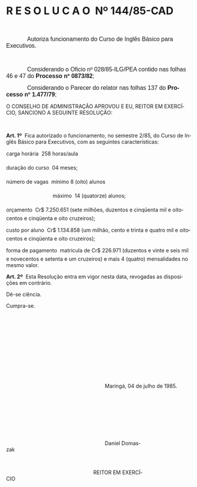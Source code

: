 <body lang=PT-BR style='tab-interval:35.4pt'>

<div class=Section1>

<h1 style='line-height:normal'>R E S O L U C A O<span style="mso-spacerun:
yes">  </span>Nº 144/85-CAD</h1>

<p class=MsoNormal style='margin-right:10.8pt;text-indent:42.55pt'><span
style='font-size:12.0pt;mso-bidi-font-size:10.0pt;font-family:Arial'><![if !supportEmptyParas]>&nbsp;<![endif]><o:p></o:p></span></p>

<p class=MsoNormal style='margin-right:10.8pt;text-indent:42.55pt;tab-stops:
185.8pt'><span style='font-size:12.0pt;mso-bidi-font-size:10.0pt;font-family:
Arial'>Autoriza funcionamento do Curso de Inglês Básico para Executivos.<o:p></o:p></span></p>

<p class=MsoNormal style='margin-right:10.8pt;text-indent:42.55pt'><span
style='font-size:12.0pt;mso-bidi-font-size:10.0pt;font-family:Arial'><![if !supportEmptyParas]>&nbsp;<![endif]><o:p></o:p></span></p>

<p class=MsoNormal style='margin-right:10.8pt;text-indent:42.55pt'><span
style='font-size:12.0pt;mso-bidi-font-size:10.0pt;font-family:Arial'>Considerando
o Oficio nº 028/85-ILG/PEA contido nas folhas 46 e 47 do <b>Processo nº 0873/82</b>;<o:p></o:p></span></p>

<p class=MsoNormal style='margin-right:7.2pt;text-indent:42.55pt'><span
style='font-size:12.0pt;mso-bidi-font-size:10.0pt;font-family:Arial'>Considerando
o Parecer do relator nas folhas 137 do <b>Processo nº</b> <b>1.477/79</b>;<o:p></o:p></span></p>

<p class=MsoBodyTextIndent2 style='line-height:normal'>O CONSELHO DE
ADMINISTRAÇÃO APROVOU E EU, REITOR EM EXERCÍCIO, SANCIONO A SEGUINTE RESOLUÇÃO:</p>

<p class=MsoBodyTextIndent style='line-height:normal'><![if !supportEmptyParas]>&nbsp;<![endif]><o:p></o:p></p>

<p class=MsoBodyTextIndent style='line-height:normal'><b>Art. 1º</b><span
style="mso-spacerun: yes">  </span>Fica autorizado o funcionamento, no semestre
2/85, do Curso de Inglês Básico para Executivos, com as seguintes
características:</p>

<p class=MsoBodyTextIndent style='line-height:normal'>carga horária  258
horas/aula</p>

<p class=MsoBodyTextIndent style='line-height:normal'>duração do curso  04
meses;</p>

<p class=MsoBodyTextIndent style='line-height:normal;tab-stops:148.85pt'>número
de vagas  mínimo 8 (oito) alunos</p>

<p class=MsoBodyTextIndent style='line-height:normal;tab-stops:148.85pt'><span
style="mso-spacerun: yes">                                </span>máximo  14
(quatorze) alunos;</p>

<p class=MsoBodyTextIndent style='line-height:normal;tab-stops:148.85pt'>orçamento
 Cr$ 7.250.651 (sete milhões, duzentos e cinqüenta mil e oitocentos e
cinqüenta e oito cruzeiros);</p>

<p class=MsoBodyTextIndent style='line-height:normal;tab-stops:148.85pt'>custo
por aluno  Cr$ 1.134.858 (um milhão, cento e trinta e quatro mil e oitocentos
e cinqüenta e oito cruzeiros);</p>

<p class=MsoBodyTextIndent style='line-height:normal;tab-stops:148.85pt'>forma
de pagamento  matricula de Cr$ 226.971 (duzentos e vinte e seis mil e
novecentos e setenta e um cruzeiros) e mais 4 (quatro) mensalidades no mesmo
valor.</p>

<p class=MsoBodyTextIndent style='line-height:normal;tab-stops:148.85pt'><b>Art.
2º</b><span style="mso-spacerun: yes">  </span>Esta Resolução entra em vigor
nesta data, revogadas as disposições em contrário.</p>

<p class=MsoBodyTextIndent style='line-height:normal;tab-stops:148.85pt'>Dê-se
ciência.</p>

<p class=MsoBodyTextIndent style='line-height:normal;tab-stops:148.85pt'>Cumpra-se.</p>

<p class=MsoBodyTextIndent style='line-height:normal;tab-stops:148.85pt'><span
style='mso-tab-count:3'>                                                        </span><span
style="mso-spacerun: yes">       </span></p>

<p class=MsoBodyTextIndent style='line-height:normal;tab-stops:148.85pt'><![if !supportEmptyParas]>&nbsp;<![endif]><o:p></o:p></p>

<p class=MsoBodyTextIndent style='line-height:normal;tab-stops:148.85pt'><![if !supportEmptyParas]>&nbsp;<![endif]><o:p></o:p></p>

<p class=MsoBodyTextIndent style='line-height:normal;tab-stops:148.85pt'><![if !supportEmptyParas]>&nbsp;<![endif]><o:p></o:p></p>

<p class=MsoBodyTextIndent style='line-height:normal;tab-stops:148.85pt'><span
style='mso-tab-count:4'>                                                                    </span></p>

<p class=MsoBodyTextIndent style='line-height:normal;tab-stops:148.85pt'><span
style='mso-tab-count:3'>                                                        </span></p>

<p class=MsoBodyTextIndent style='line-height:normal;tab-stops:148.85pt'><span
style='mso-tab-count:4'>                                                                    </span>Maringá,
04 de julho de 1985.</p>

<p class=MsoBodyTextIndent style='line-height:normal;tab-stops:148.85pt'><span
style='mso-tab-count:4'>                                                                    </span><span
style="mso-spacerun: yes">     </span></p>

<p class=MsoBodyTextIndent style='line-height:normal;tab-stops:148.85pt'><![if !supportEmptyParas]>&nbsp;<![endif]><o:p></o:p></p>

<p class=MsoBodyTextIndent style='line-height:normal;tab-stops:148.85pt'><![if !supportEmptyParas]>&nbsp;<![endif]><o:p></o:p></p>

<p class=MsoBodyTextIndent style='line-height:normal;tab-stops:148.85pt'><![if !supportEmptyParas]>&nbsp;<![endif]><o:p></o:p></p>

<p class=MsoBodyTextIndent style='line-height:normal;tab-stops:148.85pt'><span
style='mso-tab-count:4'>                                                                    </span>Daniel
Domaszak<span style='mso-tab-count:4'>                                        </span><span
style="mso-spacerun: yes">                    </span></p>

<p class=MsoBodyTextIndent style='line-height:normal;tab-stops:148.85pt'><span
style='mso-tab-count:1'>                                   </span></p>

<p class=MsoBodyTextIndent style='line-height:normal;tab-stops:148.85pt'><span
style='mso-tab-count:3'>                                                        </span><span
style="mso-spacerun: yes">    </span>REITOR EM EXERCÍCIO<span style='mso-tab-count:
3'>                                   </span><span style="mso-spacerun: yes">  
</span></p>

</div>

</body>
